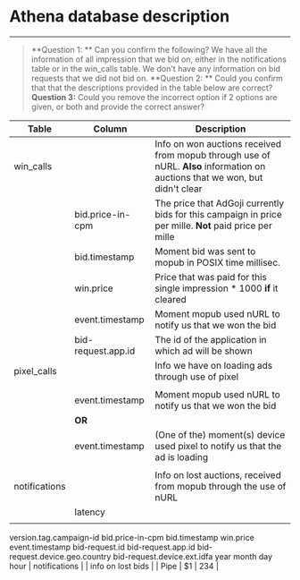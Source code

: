 # Athena database description
---

 > **Question 1: ** Can you confirm the following? We have all the information of all impression that we bid on, either in the notifications table or in the win_calls table. We don't have any information on bid requests that we did not bid on.
 > **Question 2: ** Could you confirm that that the descriptions provided in the table below are correct?
 > **Question 3:** Could you remove the incorrect option if 2 options are given, or both and provide the correct answer?

| Table | Column| Description |
| - | - | - |
| win_calls |  | Info on won auctions received from mopub through use of nURL. **Also** information on auctions that we won, but didn't clear |
| | bid.price-in-cpm | The price that AdGoji currently bids for this campaign in price per mille. **Not** paid price per mille |
| | bid.timestamp | Moment bid was sent to mopub in POSIX time millisec.  |
| | win.price | Price that was paid for this single impression * 1000 **if** it cleared|
| | event.timestamp | Moment mopub used nURL to notify us that we won the bid |
| | bid-request.app.id	 | The id of the application in which ad will be shown |
| pixel_calls |  | Info we have on loading ads through use of pixel |
| |  | |
| | event.timestamp | Moment mopub used nURL to notify us that we won the bid |
| | **OR** | |
| | event.timestamp | (One of the) moment(s) device used pixel to notify us that the ad is loading |
| |  | |
| notifications | | Info on lost auctions, received from mopub through the use of nURL |
| | latency | |
| |  | |
version.tag.campaign-id	bid.price-in-cpm	bid.timestamp	win.price	event.timestamp	bid-request.id	bid-request.app.id	bid-request.device.geo.country	bid-request.device.ext.idfa	year	month	day	hour
| notifications    |   |  info on lost bids  |
| Pipe     | $1    |  234  |

